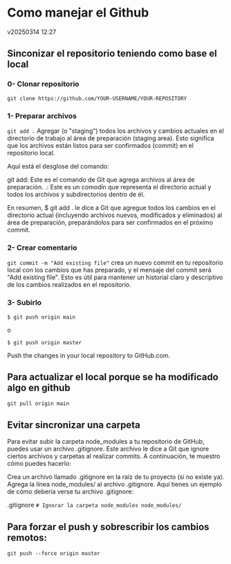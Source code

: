 # Como manejar el Github 
v20250314 12:27
## Sinconizar el repositorio teniendo como base el local
### 0- Clonar repositorio
`git clone https://github.com/YOUR-USERNAME/YOUR-REPOSITORY`
### 1-  Preparar archivos
`git add .`
Agregar (o "staging") todos los archivos y cambios actuales en el directorio de trabajo al área de preparación (staging area). Esto significa que los archivos están listos para ser confirmados (commit) en el repositorio local.


Aquí está el desglose del comando:

git add: Este es el comando de Git que agrega archivos al área de preparación.
.: Este es un comodín que representa el directorio actual y todos los archivos y subdirectorios dentro de él.

En resumen, $ git add . le dice a Git que agregue todos los cambios en el directorio actual (incluyendo archivos nuevos, modificados y eliminados) al área de preparación, preparándolos para ser confirmados en el próximo commit.



### 2- Crear comentario
`git commit -m "Add existing file"`
crea un nuevo commit en tu repositorio local con los cambios que has preparado, y el mensaje del commit será "Add existing file". Esto es útil para mantener un historial claro y descriptivo de los cambios realizados en el repositorio.

### 3- Subirlo

`$ git push origin main`  

o

`$ git push origin master`

Push the changes in your local repository to GitHub.com.

## Para actualizar el local porque se ha modificado algo en github
`git pull origin main`

## Evitar sincronizar una carpeta
Para evitar subir la carpeta node_modules a tu repositorio de GitHub, puedes usar un archivo .gitignore. Este archivo le dice a Git que ignore ciertos archivos y carpetas al realizar commits. A continuación, te muestro cómo puedes hacerlo:

Crea un archivo llamado .gitignore en la raíz de tu proyecto (si no existe ya).
Agrega la línea node_modules/ al archivo .gitignore.
Aquí tienes un ejemplo de cómo debería verse tu archivo .gitignore:


.gitignore
`# Ignorar la carpeta node_modules
node_modules/`


## Para forzar el push y sobrescribir los cambios remotos:

`git push --force origin master`